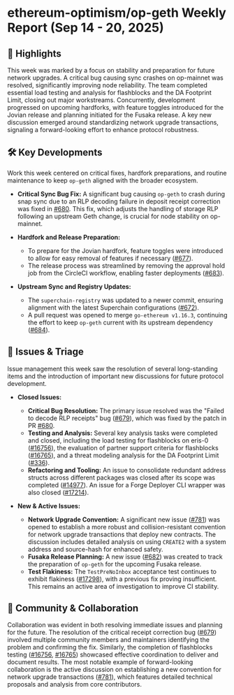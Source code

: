 # ethereum-optimism/op-geth Weekly Report (Sep 14 - 20, 2025)

## 🚀 Highlights
This week was marked by a focus on stability and preparation for future network upgrades. A critical bug causing sync crashes on op-mainnet was resolved, significantly improving node reliability. The team completed essential load testing and analysis for flashblocks and the DA Footprint Limit, closing out major workstreams. Concurrently, development progressed on upcoming hardforks, with feature toggles introduced for the Jovian release and planning initiated for the Fusaka release. A key new discussion emerged around standardizing network upgrade transactions, signaling a forward-looking effort to enhance protocol robustness.

## 🛠️ Key Developments
Work this week centered on critical fixes, hardfork preparations, and routine maintenance to keep `op-geth` aligned with the broader ecosystem.

- **Critical Sync Bug Fix:** A significant bug causing `op-geth` to crash during snap sync due to an RLP decoding failure in deposit receipt correction was fixed in [#680](https://github.com/ethereum-optimism/op-geth/pull/680). This fix, which adjusts the handling of storage RLP following an upstream Geth change, is crucial for node stability on op-mainnet.

- **Hardfork and Release Preparation:**
    - To prepare for the Jovian hardfork, feature toggles were introduced to allow for easy removal of features if necessary ([#677](https://github.com/ethereum-optimism/op-geth/pull/677)).
    - The release process was streamlined by removing the approval hold job from the CircleCI workflow, enabling faster deployments ([#683](https://github.com/ethereum-optimism/op-geth/pull/683)).

- **Upstream Sync and Registry Updates:**
    - The `superchain-registry` was updated to a newer commit, ensuring alignment with the latest Superchain configurations ([#672](https://github.com/ethereum-optimism/op-geth/pull/672)).
    - A pull request was opened to merge `go-ethereum v1.16.3`, continuing the effort to keep `op-geth` current with its upstream dependency ([#684](https://github.com/ethereum-optimism/op-geth/pull/684)).

## 🐛 Issues & Triage
Issue management this week saw the resolution of several long-standing items and the introduction of important new discussions for future protocol development.

- **Closed Issues:**
    - **Critical Bug Resolution:** The primary issue resolved was the "Failed to decode RLP receipts" bug ([#679](https://github.com/ethereum-optimism/op-geth/issues/679)), which was fixed by the patch in PR [#680](https://github.com/ethereum-optimism/op-geth/pull/680).
    - **Testing and Analysis:** Several key analysis tasks were completed and closed, including the load testing for flashblocks on eris-0 ([#16756](https://github.com/ethereum-optimism/op-geth/issues/16756)), the evaluation of partner support criteria for flashblocks ([#16765](https://github.com/ethereum-optimism/op-geth/issues/16765)), and a threat modeling analysis for the DA Footprint Limit ([#336](https://github.com/ethereum-optimism/op-geth/issues/336)).
    - **Refactoring and Tooling:** An issue to consolidate redundant address structs across different packages was closed after its scope was completed ([#14977](https://github.com/ethereum-optimism/op-geth/issues/14977)). An issue for a Forge Deployer CLI wrapper was also closed ([#17214](https://github.com/ethereum-optimism/op-geth/issues/17214)).

- **New & Active Issues:**
    - **Network Upgrade Convention:** A significant new issue ([#781](https://github.com/ethereum-optimism/op-geth/issues/781)) was opened to establish a more robust and collision-resistant convention for network upgrade transactions that deploy new contracts. The discussion includes detailed analysis on using `CREATE2` with a system address and source-hash for enhanced safety.
    - **Fusaka Release Planning:** A new issue ([#682](https://github.com/ethereum-optimism/op-geth/issues/682)) was created to track the preparation of `op-geth` for the upcoming Fusaka release.
    - **Test Flakiness:** The `TestPreNoInbox` acceptance test continues to exhibit flakiness ([#17298](https://github.com/ethereum-optimism/op-geth/issues/17298)), with a previous fix proving insufficient. This remains an active area of investigation to improve CI stability.

## 💬 Community & Collaboration
Collaboration was evident in both resolving immediate issues and planning for the future. The resolution of the critical receipt correction bug ([#679](https://github.com/ethereum-optimism/op-geth/issues/679)) involved multiple community members and maintainers identifying the problem and confirming the fix. Similarly, the completion of flashblocks testing ([#16756](https://github.com/ethereum-optimism/op-geth/issues/16756), [#16765](https://github.com/ethereum-optimism/op-geth/issues/16765)) showcased effective coordination to deliver and document results. The most notable example of forward-looking collaboration is the active discussion on establishing a new convention for network upgrade transactions ([#781](https://github.com/ethereum-optimism/op-geth/issues/781)), which features detailed technical proposals and analysis from core contributors.